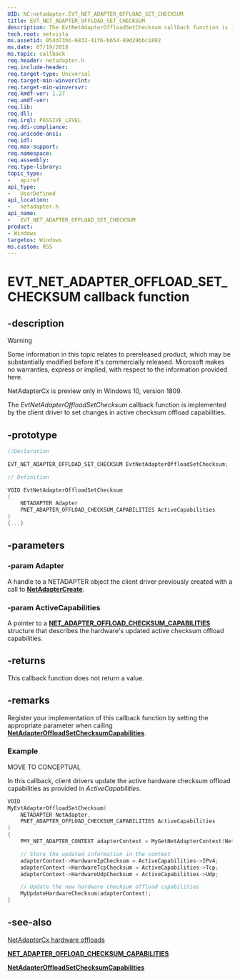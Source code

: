```yaml
---
UID: NC:netadapter.EVT_NET_ADAPTER_OFFLOAD_SET_CHECKSUM
title: EVT_NET_ADAPTER_OFFLOAD_SET_CHECKSUM
description: The EvtNetAdapterOffloadSetChecksum callback function is implemented by the client driver to set changes in checksum offload capabilities.
tech.root: netvista
ms.assetid: 054d73bb-6832-41f6-b654-89d29bbc1892
ms.date: 07/19/2018
ms.topic: callback
req.header: netadapter.h
req.include-header:
req.target-type: Universal
req.target-min-winverclnt:
req.target-min-winversvr:
req.kmdf-ver: 1.27
req.umdf-ver:
req.lib:
req.dll:
req.irql: PASSIVE_LEVEL
req.ddi-compliance:
req.unicode-ansi:
req.idl:
req.max-support:
req.namespace:
req.assembly:
req.type-library: 
topic_type: 
-	apiref
api_type: 
-	UserDefined
api_location: 
-	netadapter.h
api_name: 
-	EVT_NET_ADAPTER_OFFLOAD_SET_CHECKSUM
product:
- Windows
targetos: Windows
ms.custom: RS5
---
```


# EVT_NET_ADAPTER_OFFLOAD_SET_CHECKSUM callback function

## -description

> [!WARNING]
> Some information in this topic relates to prereleased product, which may be substantially modified before it's commercially released. Microsoft makes no warranties, express or implied, with respect to the information provided here.
>
> NetAdapterCx is preview only in Windows 10, version 1809.

The *EvtNetAdapterOffloadSetChecksum* callback function is implemented by the client driver to set changes in active checksum offload capabilities.

## -prototype

```C++
//Declaration

EVT_NET_ADAPTER_OFFLOAD_SET_CHECKSUM EvtNetAdapterOffloadSetChecksum; 

// Definition

VOID EvtNetAdapterOffloadSetChecksum 
(
	NETADAPTER Adapter
	PNET_ADAPTER_OFFLOAD_CHECKSUM_CAPABILITIES ActiveCapabilities
)
{...}

```

## -parameters

### -param Adapter

A handle to a NETADAPTER object the client driver previously created with a call to [**NetAdapterCreate**](nf-netadapter-netadaptercreate.md).

### -param ActiveCapabilities

A pointer to a [**NET_ADAPTER_OFFLOAD_CHECKSUM_CAPABILITIES**](ns-netadapter-_net_adapter_offload_checksum_capabilities.md) structure that describes the hardware's updated active checksum offload capabilities.

## -returns

This callback function does not return a value.

## -remarks

Register your implementation of this callback function by setting the appropriate parameter when calling [**NetAdapterOffloadSetChecksumCapabilities**](nf-netadapter-netadapteroffloadsetchecksumcapabilities.md).

### Example

MOVE TO CONCEPTUAL

In this callback, client drivers update the active hardware checksum offload capabilities as provided in *ActiveCapabilities*.

```C++
VOID
MyEvtAdapterOffloadSetChecksum(
	NETADAPTER NetAdapter,
	PNET_ADAPTER_OFFLOAD_CHECKSUM_CAPABILITIES ActiveCapabilities
)
{
	PMY_NET_ADAPTER_CONTEXT adapterContext = MyGetNetAdapterContext(NetAdapter);

	// Store the updated information in the context
	adapterContext->HardwareIpChecksum = ActiveCapabilities->IPv4;
	adapterContext->HardwareTcpChecksum = ActiveCapabilities->Tcp;
	adapterContext->HardwareUdpChecksum = ActiveCapabilities->Udp;

	// Update the new hardware checksum offload capabilities
	MyUpdateHardwareChecksum(adapterContext);
}
```

## -see-also

[NetAdapterCx hardware offloads](https://docs.microsoft.com/windows-hardware/drivers/netcx/netadaptercx-hardware-offloads)

[**NET_ADAPTER_OFFLOAD_CHECKSUM_CAPABILITIES**](ns-netadapter-_net_adapter_offload_checksum_capabilities.md)

[**NetAdapterOffloadSetChecksumCapabilities**](nf-netadapter-netadapteroffloadsetchecksumcapabilities.md)
